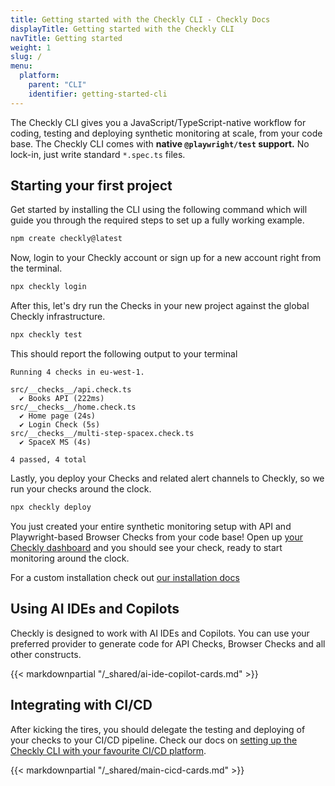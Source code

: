 ```yaml
---
title: Getting started with the Checkly CLI - Checkly Docs
displayTitle: Getting started with the Checkly CLI
navTitle: Getting started
weight: 1
slug: /
menu:
  platform:
    parent: "CLI"
    identifier: getting-started-cli
---
```


The Checkly CLI gives you a JavaScript/TypeScript-native workflow for coding, testing and deploying synthetic
monitoring at scale, from your code base. The Checkly CLI comes with **native `@playwright/test` support.** No lock-in, 
just write standard `*.spec.ts` files.

## Starting your first project

Get started by installing the CLI using the following command which will guide you through the required steps to
set up a fully working example.

```bash
npm create checkly@latest
```

Now, login to your Checkly account or sign up for a new account right from the terminal.

```bash
npx checkly login
```

After this, let's dry run the Checks in your new project against the global Checkly infrastructure.

```bash
npx checkly test
```

This should report the following output to your terminal 

```
Running 4 checks in eu-west-1.

src/__checks__/api.check.ts
  ✔ Books API (222ms)
src/__checks__/home.check.ts
  ✔ Home page (24s)
  ✔ Login Check (5s)
src/__checks__/multi-step-spacex.check.ts
  ✔ SpaceX MS (4s)

4 passed, 4 total
```

Lastly, you deploy your Checks and related alert channels to Checkly, so we run your checks around the clock.

```bash
npx checkly deploy
```

You just created your entire synthetic monitoring setup with API and Playwright-based Browser Checks from your code base! 
Open up [your Checkly dashboard](https://app.checklyhq.com) and you should see your check, ready to start monitoring around the clock.

For a custom installation check out [our installation docs](/docs/cli/installation/)

## Using AI IDEs and Copilots

Checkly is designed to work with AI IDEs and Copilots. You can use your preferred provider to generate code for API 
Checks, Browser Checks and all other constructs.

{{< markdownpartial "/_shared/ai-ide-copilot-cards.md" >}}

## Integrating with CI/CD

After kicking the tires, you should delegate the testing and deploying of your checks to your CI/CD pipeline. Check our
docs on [setting up the Checkly CLI with your favourite CI/CD platform](/docs/cicd/).

{{< markdownpartial "/_shared/main-cicd-cards.md" >}}

